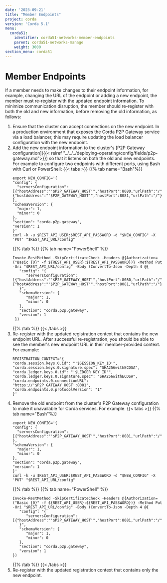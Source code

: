 ```yaml
---
date: '2023-09-21'
title: "Member Endpoints"
project: corda
version: 'Corda 5.1'
menu:
  corda51:
    identifier: corda51-networks-member-endpoints
    parent: corda51-networks-manage
    weight: 3000
section_menu: corda51
---
```

# Member Endpoints

If a member needs to make changes to their endpoint information, for example, changing the URL of the endpoint or adding a new endpoint, the member must re-register with the updated endpoint information. To minimize communication disruption, the member should re-register with both the old and new information, before removing the old information, as follows:

1. Ensure that the cluster can accept connections on the new endpoint.
   In a production environment that exposes the Corda P2P Gateway service via a load balancer, this may require updating the load balancer configuration with the new endpoint.
2. Add the new endpoint information to the cluster's [P2P Gateway configuration]({{< relref "../../../deploying-operating/config/fields/p2p-gateway.md">}}) so that it listens on both the old and new endpoints. For example to configure two endpoints with different ports, using Bash with Curl or PowerShell:
   {{< tabs >}}
   {{% tab name="Bash"%}}
   ```shell
   export NEW_CONFIG='{
   "config": {
     "serversConfiguration":[{"hostAddress":"'$P2P_GATEWAY_HOST'","hostPort":8080,"urlPath":"/"}, {"hostAddress":"'$P2P_GATEWAY_HOST'","hostPort":8081,"urlPath":"/"}]
   },
   "schemaVersion": {
     "major": 1,
     "minor": 0
   },
   "section": "corda.p2p.gateway",
   "version": 1
   }'
   curl -k -u $REST_API_USER:$REST_API_PASSWORD -d "$NEW_CONFIG" -X 'PUT' "$REST_API_URL/config"
   ```
   {{% /tab %}}
   {{% tab name="PowerShell" %}}
   ```shell
   Invoke-RestMethod -SkipCertificateCheck -Headers @{Authorization=("Basic {0}" -f ${REST_API_USER}:${REST_API_PASSWORD})} -Method Put -Uri "$REST_API_URL/config" -Body (ConvertTo-Json -Depth 4 @{
      "config": "{
         "serversConfiguration":[{"hostAddress":"'$P2P_GATEWAY_HOST'","hostPort":8080,"urlPath":"/"}, {"hostAddress":"'$P2P_GATEWAY_HOST'","hostPort":8081,"urlPath":"/"}]
      }",
      "schemaVersion": {
         "major": 1,
         "minor": 0
      },
      "section": "corda.p2p.gateway",
      "version": 1
    })
   ```
   {{% /tab %}}
   {{< /tabs >}}
3. Re-register with the updated registration context that contains the new endpoint URL. After successful re-registration, you should be able to see the member's new endpoint URL in their member-provided context. For example:
   ```shell
   REGISTRATION_CONTEXT='{
   "corda.session.keys.0.id": "'$SESSION_KEY_ID'",
   "corda.session.keys.0.signature.spec": "SHA256withECDSA",
   "corda.ledger.keys.0.id": "'$LEDGER_KEY_ID'",
   "corda.ledger.keys.0.signature.spec": "SHA256withECDSA",
   "corda.endpoints.0.connectionURL": "https://'$P2P_GATEWAY_HOST':8081",
   "corda.endpoints.0.protocolVersion": "1"
   }'
   ``` 
4. Remove the old endpoint from the cluster's P2P Gateway configuration to make it unavailable for Corda services. For example:
   {{< tabs >}}
   {{% tab name="Bash"%}}
   ```shell
   export NEW_CONFIG='{
   "config": {
     "serversConfiguration":[{"hostAddress":"'$P2P_GATEWAY_HOST'","hostPort":8081,"urlPath":"/"}]
   },
   "schemaVersion": {
     "major": 1,
     "minor": 0
   },
   "section": "corda.p2p.gateway",
   "version": 1
   }'
   curl -k -u $REST_API_USER:$REST_API_PASSWORD -d "$NEW_CONFIG" -X 'PUT' "$REST_API_URL/config"
   ```
   {{% /tab %}}
   {{% tab name="PowerShell" %}}
   ```shell
   Invoke-RestMethod -SkipCertificateCheck -Headers @{Authorization=("Basic {0}" -f ${REST_API_USER}:${REST_API_PASSWORD})} -Method Put -Uri "$REST_API_URL/config" -Body (ConvertTo-Json -Depth 4 @{
      "config": "{
         "serversConfiguration":[{"hostAddress":"'$P2P_GATEWAY_HOST'","hostPort":8081,"urlPath":"/"}]
      }",
      "schemaVersion": {
         "major": 1,
         "minor": 0
      },
      "section": "corda.p2p.gateway",
      "version": 1
   })
   ```
   {{% /tab %}}
   {{< /tabs >}}
5. Re-register with the updated registration context that contains only the new endpoint.
